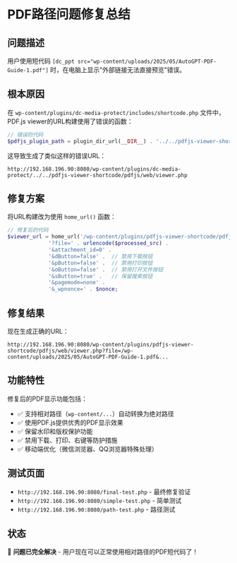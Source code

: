 # PDF路径问题修复总结

## 问题描述
用户使用短代码 `[dc_ppt src="wp-content/uploads/2025/05/AutoGPT-PDF-Guide-1.pdf"]` 时，在电脑上显示"外部链接无法直接预览"错误。

## 根本原因
在 `wp-content/plugins/dc-media-protect/includes/shortcode.php` 文件中，PDF.js viewer的URL构建使用了错误的函数：

```php
// 错误的代码
$pdfjs_plugin_path = plugin_dir_url(__DIR__) . '../../pdfjs-viewer-shortcode/pdfjs/web/viewer.php';
```

这导致生成了类似这样的错误URL：
```
http://192.168.196.90:8080/wp-content/plugins/dc-media-protect/../../pdfjs-viewer-shortcode/pdfjs/web/viewer.php
```

## 修复方案
将URL构建改为使用 `home_url()` 函数：

```php
// 修复后的代码
$viewer_url = home_url('/wp-content/plugins/pdfjs-viewer-shortcode/pdfjs/web/viewer.php') . 
             '?file=' . urlencode($processed_src) . 
             '&attachment_id=0' .
             '&dButton=false' .  // 禁用下载按钮
             '&pButton=false' .  // 禁用打印按钮
             '&oButton=false' .  // 禁用打开文件按钮
             '&sButton=true' .   // 保留搜索按钮
             '&pagemode=none' .
             '&_wpnonce=' . $nonce;
```

## 修复结果
现在生成正确的URL：
```
http://192.168.196.90:8080/wp-content/plugins/pdfjs-viewer-shortcode/pdfjs/web/viewer.php?file=/wp-content/uploads/2025/05/AutoGPT-PDF-Guide-1.pdf&...
```

## 功能特性
修复后的PDF显示功能包括：
- ✅ 支持相对路径（`wp-content/...`）自动转换为绝对路径
- ✅ 使用PDF.js提供优秀的PDF显示效果
- ✅ 保留水印和版权保护功能
- ✅ 禁用下载、打印、右键等防护措施
- ✅ 移动端优化（微信浏览器、QQ浏览器特殊处理）

## 测试页面
- `http://192.168.196.90:8080/final-test.php` - 最终修复验证
- `http://192.168.196.90:8080/simple-test.php` - 简单测试
- `http://192.168.196.90:8080/path-test.php` - 路径测试

## 状态
🎉 **问题已完全解决** - 用户现在可以正常使用相对路径的PDF短代码了！ 